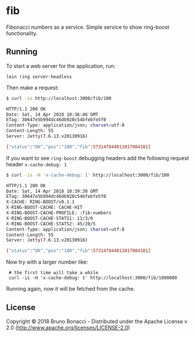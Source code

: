 # fib

Fibonacci numbers as a service.
Simple service to show ring-boost functionality.


## Running

To start a web server for the application, run:

    lein ring server-headless


Then make a request:

``` bash
$ curl -is http://localhost:3000/fib/100

HTTP/1.1 200 OK
Date: Sat, 14 Apr 2018 10:36:46 GMT
ETag: 30647e5b994dc46db920c54bfebfe5f0
Content-Type: application/json; charset=utf-8
Content-Length: 55
Server: Jetty(7.6.13.v20130916)

{"status":"OK","pos":"100","fib":573147844013817084101}
```


If you want to see `ring-boost` debugging headers add the following
request header `x-cache-debug: 1`

``` bash
$ curl -is -H 'x-cache-debug: 1' http://localhost:3000/fib/100

HTTP/1.1 200 OK
Date: Sat, 14 Apr 2018 10:39:30 GMT
ETag: 30647e5b994dc46db920c54bfebfe5f0
X-CACHE: RING-BOOST/v0.1.1
X-RING-BOOST-CACHE: CACHE-HIT
X-RING-BOOST-CACHE-PROFILE: :fib-numbers
X-RING-BOOST-CACHE-STATS1: 11/3/0
X-RING-BOOST-CACHE-STATS2: 45/20/5
Content-Type: application/json; charset=utf-8
Content-Length: 55
Server: Jetty(7.6.13.v20130916)

{"status":"OK","pos":"100","fib":573147844013817084101}
```

Now try with a larger number like:

     # the first time will take a while
     curl -is -H 'x-cache-debug: 1' http://localhost:3000/fib/1000000

Running again, now it will be fetched from the cache.

## License

Copyright © 2018 Bruno Bonacci - Distributed under the Apache License v 2.0 (http://www.apache.org/licenses/LICENSE-2.0)
